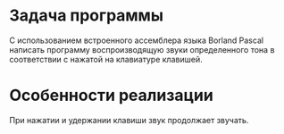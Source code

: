 # Задача программы
С использованием встроенного ассемблера языка Borland Pascal написать программу воспроизводящую звуки определенного тона в соответствии с нажатой на клавиатуре клавишей.
# Особенности реализации
При нажатии и удержании клавиши звук продолжает звучать.
